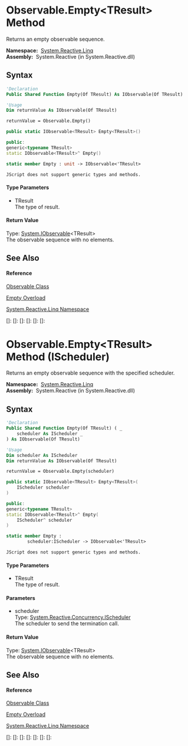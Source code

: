 # Observable.Empty\<TResult\> Method

Returns an empty observable sequence.

**Namespace:**  [System.Reactive.Linq](System.Reactive.Linq\System.Reactive.Linq.md)  
**Assembly:**  System.Reactive (in System.Reactive.dll)

## Syntax

```vb
'Declaration
Public Shared Function Empty(Of TResult) As IObservable(Of TResult)
```

```vb
'Usage
Dim returnValue As IObservable(Of TResult)

returnValue = Observable.Empty()
```

```csharp
public static IObservable<TResult> Empty<TResult>()
```

```c++
public:
generic<typename TResult>
static IObservable<TResult>^ Empty()
```

```fsharp
static member Empty : unit -> IObservable<'TResult> 
```

```jscript
JScript does not support generic types and methods.
```

#### Type Parameters

- TResult  
  The type of result.

#### Return Value

Type: [System.IObservable](https://msdn.microsoft.com/en-us/library/Dd990377)\<TResult\>  
The observable sequence with no elements.

## See Also

#### Reference

[Observable Class](Observable\Observable.md)

[Empty Overload](Empty\Observable.Empty.md)

[System.Reactive.Linq Namespace](System.Reactive.Linq\System.Reactive.Linq.md)

[]: 
[]: 
[]: 
[]: 
[]: 
[]: 
# Observable.Empty\<TResult\> Method (IScheduler)

Returns an empty observable sequence with the specified scheduler.

**Namespace:**  [System.Reactive.Linq](System.Reactive.Linq\System.Reactive.Linq.md)  
**Assembly:**  System.Reactive (in System.Reactive.dll)

## Syntax

```vb
'Declaration
Public Shared Function Empty(Of TResult) ( _
    scheduler As IScheduler _
) As IObservable(Of TResult)
```

```vb
'Usage
Dim scheduler As IScheduler
Dim returnValue As IObservable(Of TResult)

returnValue = Observable.Empty(scheduler)
```

```csharp
public static IObservable<TResult> Empty<TResult>(
    IScheduler scheduler
)
```

```c++
public:
generic<typename TResult>
static IObservable<TResult>^ Empty(
    IScheduler^ scheduler
)
```

```fsharp
static member Empty : 
        scheduler:IScheduler -> IObservable<'TResult> 
```

```jscript
JScript does not support generic types and methods.
```

#### Type Parameters

- TResult  
  The type of result.

#### Parameters

- scheduler  
  Type: [System.Reactive.Concurrency.IScheduler](IScheduler\IScheduler.md)  
  The scheduler to send the termination call.

#### Return Value

Type: [System.IObservable](https://msdn.microsoft.com/en-us/library/Dd990377)\<TResult\>  
The observable sequence with no elements.

## See Also

#### Reference

[Observable Class](Observable\Observable.md)

[Empty Overload](Empty\Observable.Empty.md)

[System.Reactive.Linq Namespace](System.Reactive.Linq\System.Reactive.Linq.md)

[]: 
[]: 
[]: 
[]: 
[]: 
[]: 
[]: 